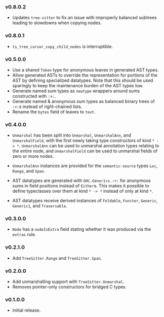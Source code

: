 ### v0.8.0.2

* Updates `tree-sitter` to fix an issue with improperly balanced subtrees leading to slowdowns when copying nodes.


### v0.8.0.1

* `ts_tree_cursor_copy_child_nodes` is interruptible.


### v0.5.0.0

* Use a shared `Token` type for anonymous leaves in generated AST types.
* Allow generated ASTs to override the representation for portions of the AST by defining specialized datatypes. Note that this should be used sparingly to keep the maintenance burden of the AST types low.
* Generate named sum types as `newtype` wrappers around sums constructed with `:+:`.
* Generate named & anonymous sum types as balanced binary trees of `:+:`s instead of right-chained lists.
* Rename the `bytes` field of leaves to `text`.

### v0.4.0.0

* `Unmarshal` has been split into `Unmarshal`, `UnmarshalAnn`, and `UnmarshalField`, with the first newly taking type constructors of kind `* -> *`. `UnmarshalAnn` can be used to unmarshal annotation types relating to the entire node, and `UnmarshalField` can be used to unmarshal fields of zero or more nodes.

* `UnmarshalAnn` instances are provided for the `semantic-source` types `Loc`, `Range`, and `Span`.

* AST datatypes are generated with `GHC.Generics.:+:` for anonymous sums in field positions instead of `Either`s. This makes it possible to define typeclasses over them at kind `* -> *` instead of only at kind `*`.

* AST datatypes receive derived instances of `Foldable`, `Functor`, `Generic`, `Generic1`, and `Traversable`.

### v0.3.0.0

* `Node` has a `nodeIsExtra` field stating whether it was produced via the `extras` rule.

### v0.2.1.0

* Add `TreeSitter.Range` and `TreeSitter.Span`.

### v0.2.0.0

* Add unmarshalling support with `TreeSitter.Unmarshal`.
* Removes pointer-only constructors for bridged C types.

### v0.1.0.0

* Initial release.
